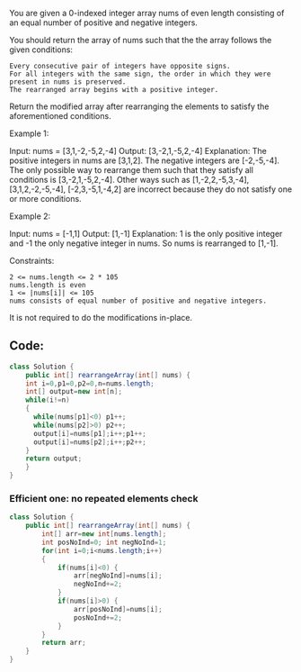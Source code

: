 You are given a 0-indexed integer array nums of even length consisting of an equal number of positive and negative integers.

You should return the array of nums such that the the array follows the given conditions:

    Every consecutive pair of integers have opposite signs.
    For all integers with the same sign, the order in which they were present in nums is preserved.
    The rearranged array begins with a positive integer.

Return the modified array after rearranging the elements to satisfy the aforementioned conditions.

 

Example 1:

Input: nums = [3,1,-2,-5,2,-4]
Output: [3,-2,1,-5,2,-4]
Explanation:
The positive integers in nums are [3,1,2]. The negative integers are [-2,-5,-4].
The only possible way to rearrange them such that they satisfy all conditions is [3,-2,1,-5,2,-4].
Other ways such as [1,-2,2,-5,3,-4], [3,1,2,-2,-5,-4], [-2,3,-5,1,-4,2] are incorrect because they do not satisfy one or more conditions.  

Example 2:

Input: nums = [-1,1]
Output: [1,-1]
Explanation:
1 is the only positive integer and -1 the only negative integer in nums.
So nums is rearranged to [1,-1].

 

Constraints:

    2 <= nums.length <= 2 * 105
    nums.length is even
    1 <= |nums[i]| <= 105
    nums consists of equal number of positive and negative integers.

 
It is not required to do the modifications in-place.

## Code:

``` java
class Solution {
    public int[] rearrangeArray(int[] nums) {
    int i=0,p1=0,p2=0,n=nums.length;
    int[] output=new int[n];
    while(i!=n)
    {
      while(nums[p1]<0) p1++;
      while(nums[p2]>0) p2++;
      output[i]=nums[p1];i++;p1++;
      output[i]=nums[p2];i++;p2++;
    }
    return output;
    }
}
```
### Efficient one:  no repeated elements check
``` java
class Solution {
    public int[] rearrangeArray(int[] nums) {
        int[] arr=new int[nums.length];
        int posNoInd=0; int negNoInd=1;
        for(int i=0;i<nums.length;i++)
        {
            if(nums[i]<0) {
                arr[negNoInd]=nums[i];
                negNoInd+=2;
            }
            if(nums[i]>0) {
                arr[posNoInd]=nums[i];
                posNoInd+=2;
            }
        }
        return arr;
    }
}

```
